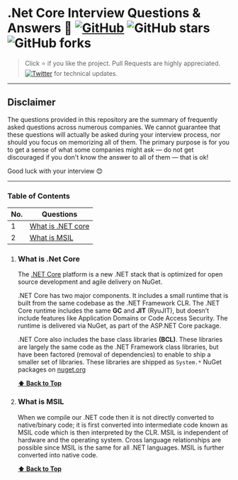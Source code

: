# .Net Core Interview Questions & Answers 🌹 [![GitHub](https://img.shields.io/github/license/nikhilrstg18/iq?color=blue)](https://github.com/nikhilrstg18/iq/blob/master/LICENSE.md) ![GitHub stars](https://img.shields.io/github/stars/nikhilrstg18/iq) ![GitHub forks](https://img.shields.io/github/forks/nikhilrstg18/iq)

> Click :star: if you like the project. Pull Requests are highly appreciated.
> [![Twitter](https://img.shields.io/twitter/follow/rustagi_nikhil?label=Follow%20%40rustagi_nikhil&style=social)](https://twitter.com/rustagi_nikhil) for technical updates.

---

## Disclaimer

The questions provided in this repository are the summary of frequently asked questions across numerous companies. We cannot guarantee that these questions will actually be asked during your interview process, nor should you focus on memorizing all of them. The primary purpose is for you to get a sense of what some companies might ask — do not get discouraged if you don't know the answer to all of them ⁠— that is ok!

Good luck with your interview 😊

---

### Table of Contents

| No. | Questions                               |
| --- | --------------------------------------- |
| 1   | [What is .NET core](#what-is-.net-core) |
| 2   | [What is MSIL](#what-is-msil)           |

1. ### What is .Net Core

   The [.NET Core](https://dotnet.microsoft.com/download) platform is a new .NET stack that is optimized for open source development and agile delivery on NuGet.

   .NET Core has two major components. It includes a small runtime that is built from the same codebase as the .NET Framework CLR. The .NET Core runtime includes the same **GC** and **JIT** (RyuJIT), but doesn’t include features like Application Domains or Code Access Security. The runtime is delivered via NuGet, as part of the ASP.NET Core package.

   .NET Core also includes the base class libraries **(BCL)**. These libraries are largely the same code as the .NET Framework class libraries, but have been factored (removal of dependencies) to enable to ship a smaller set of libraries. These libraries are shipped as `System.*` NuGet packages on [nuget.org](https://www.nuget.org/)

   **[⬆ Back to Top](#table-of-contents)**

2. ### What is MSIL

   When we compile our .NET code then it is not directly converted to native/binary code; it is first converted into intermediate code known as MSIL code which is then interpreted by the CLR. MSIL is independent of hardware and the operating system. Cross language relationships are possible since MSIL is the same for all .NET languages. MSIL is further converted into native code.

   **[⬆ Back to Top](#table-of-contents)**
